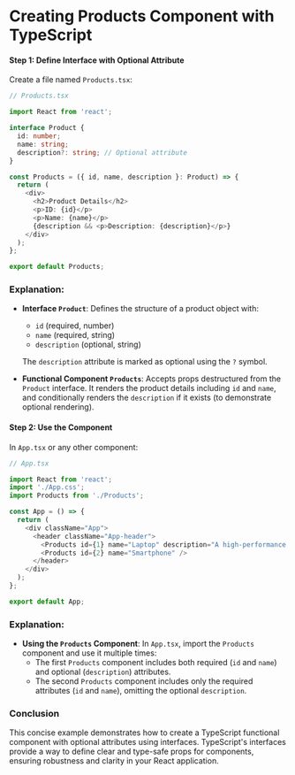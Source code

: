 # Creating Products Component with TypeScript

#### Step 1: Define Interface with Optional Attribute

Create a file named `Products.tsx`:

```typescript
// Products.tsx

import React from 'react';

interface Product {
  id: number;
  name: string;
  description?: string; // Optional attribute
}

const Products = ({ id, name, description }: Product) => {
  return (
    <div>
      <h2>Product Details</h2>
      <p>ID: {id}</p>
      <p>Name: {name}</p>
      {description && <p>Description: {description}</p>}
    </div>
  );
};

export default Products;
```

### Explanation:

- **Interface `Product`**: Defines the structure of a product object with:
  - `id` (required, number)
  - `name` (required, string)
  - `description` (optional, string)
  
  The `description` attribute is marked as optional using the `?` symbol.

- **Functional Component `Products`**: Accepts props destructured from the `Product` interface. It renders the product details including `id` and `name`, and conditionally renders the `description` if it exists (to demonstrate optional rendering).

#### Step 2: Use the Component

In `App.tsx` or any other component:

```typescript
// App.tsx

import React from 'react';
import './App.css';
import Products from './Products';

const App = () => {
  return (
    <div className="App">
      <header className="App-header">
        <Products id={1} name="Laptop" description="A high-performance laptop" />
        <Products id={2} name="Smartphone" />
      </header>
    </div>
  );
};

export default App;
```

### Explanation:

- **Using the `Products` Component**: In `App.tsx`, import the `Products` component and use it multiple times:
  - The first `Products` component includes both required (`id` and `name`) and optional (`description`) attributes.
  - The second `Products` component includes only the required attributes (`id` and `name`), omitting the optional `description`.

### Conclusion

This concise example demonstrates how to create a TypeScript functional component with optional attributes using interfaces. TypeScript's interfaces provide a way to define clear and type-safe props for components, ensuring robustness and clarity in your React application.